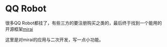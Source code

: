 # QQ Robot

很多QQ Robot都挂了，有些三方的要注册购买之类的，最后终于找到一个能用的开源框架[mirai](https://github.com/mamoe/mirai)

这里是对mirai的应用与二次开发，写一点小功能。
